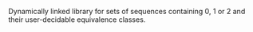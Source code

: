 Dynamically linked library for sets of sequences containing 0, 1 or 2 and their user-decidable equivalence classes.
